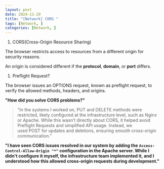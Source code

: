 ```yaml
---
layout: post
date: 2024-11-29
title: "[Network] CORS "
tags: [Network, ]
categories: [Network, ]
---
```


1. CORS(Cross-Origin Resource Sharing)

The browser restricts access to resources from a different origin for security reasons.


An origin is considered different if the **protocol**, **domain**, or **port** differs.

1. Preflight Request?

The browser issues an OPTIONS request, known as preflight request, to verify the allowed methods, headers, and origins.


**"How did you solve CORS problems?"**


> "In the systems I worked on, PUT and DELETE methods were restricted, likely configured at the infrastructure level, such as Nginx or Apache. While this wasn’t directly about CORS, it helped avoid Preflight Requests and simplified API usage. Instead, we used POST for updates and deletions, ensuring smooth cross-origin communication."


**"I have seen CORS issues resolved in our system by adding the** **`Access-Control-Allow-Origin "*"`** **configuration in the Apache server. While I didn't configure it myself, the infrastructure team implemented it, and I understood how this allowed cross-origin requests during development."**


